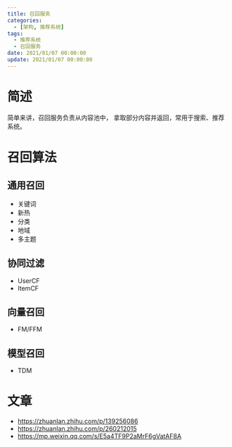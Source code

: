 ```yaml
---
title: 召回服务
categories: 
  - [架构, 推荐系统]
tags:
  - 推荐系统
  - 召回服务
date: 2021/01/07 00:00:00
update: 2021/01/07 00:00:00
---
```


# 简述

简单来讲，召回服务负责从内容池中， 拿取部分内容并返回，常用于搜索、推荐系统。

# 召回算法

## 通用召回

- 关键词
- 新热
- 分类
- 地域
- 多主题

## 协同过滤

- UserCF
- ItemCF

## 向量召回

- FM/FFM

## 模型召回

- TDM

# 文章

- https://zhuanlan.zhihu.com/p/139256086
- https://zhuanlan.zhihu.com/p/260212015
- https://mp.weixin.qq.com/s/E5a4TF9P2aMrF6gVatAF8A


